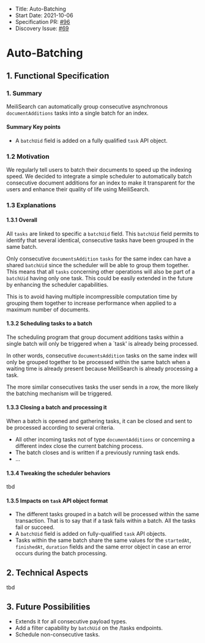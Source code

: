 - Title: Auto-Batching
- Start Date: 2021-10-06
- Specification PR: [#96](https://github.com/meilisearch/specifications/pull/96)
- Discovery Issue: [#69](https://github.com/meilisearch/product/issues/69)

# Auto-Batching

## 1. Functional Specification

### 1. Summary

MeiliSearch can automatically group consecutive asynchronous `documentAdditions` tasks into a single batch for an index.

#### Summary Key points

- A `batchUid` field is added on a fully qualified `task` API object.

### 1.2 Motivation

We regularly tell users to batch their documents to speed up the indexing speed. We decided to integrate a simple scheduler to automatically batch consecutive document additions for an index to make it transparent for the users and enhance their quality of life using MeiliSearch.

### 1.3 Explanations

#### 1.3.1 Overall

All `tasks` are linked to specific a `batchUid` field. This `batchUid` field permits to identify that several identical, consecutive tasks have been grouped in the same batch.

Only consecutive `documentsAddition` `tasks` for the same index can have a shared `batchUid` since the scheduler will be able to group them together. This means that all `tasks` concerning other operations will also be part of a `batchUid` having only one task. This could be easily extended in the future by enhancing the scheduler capabilities.

This is to avoid having multiple incompressible computation time by grouping them together to increase performance when applied to a maximum number of documents.

#### 1.3.2 Scheduling tasks to a batch

The scheduling program that group document additions tasks within a single batch will only be triggered when a `task' is already being processed.

In other words, consecutive `documentsAddition` tasks on the same index will only be grouped together to be processed within the same batch when a waiting time is already present because MeiliSearch is already processing a task.

The more similar consecutives tasks the user sends in a row, the more likely the batching mechanism will be triggered.

#### 1.3.3 Closing a batch and processing it

When a batch is opened and gathering tasks, it can be closed and sent to be processed according to several criteria.

- All other incoming tasks not of type `documentAdditions` or concerning a different index close the current batching process.
- The batch closes and is written if a previously running task ends.
- ...

#### 1.3.4 Tweaking the scheduler behaviors
tbd

#### 1.3.5 Impacts on `task` API object format

- The different tasks grouped in a batch will be processed within the same transaction. That is to say that if a task fails within a batch. All the tasks fail or succeed.
- A `batchUid` field is added on fully-qualified `task` API objects.
- Tasks within the same batch share the same values for the `startedAt`, `finishedAt`, `duration` fields and the same error object in case an error occurs during the batch processing.

## 2. Technical Aspects
tbd

## 3. Future Possibilities

- Extends it for all consecutive payload types.
- Add a filter capability by `batchUid` on the /tasks endpoints.
- Schedule non-consecutive tasks.